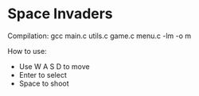 # Space Invaders

Compilation:
    gcc main.c utils.c game.c menu.c -lm -o m

How to use:
- Use W A S D to move
- Enter to select
- Space to shoot
